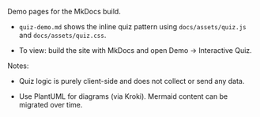 Demo pages for the MkDocs build.

- `quiz-demo.md` shows the inline quiz pattern using `docs/assets/quiz.js` and `docs/assets/quiz.css`.

- To view: build the site with MkDocs and open Demo → Interactive Quiz.

Notes:

- Quiz logic is purely client-side and does not collect or send any data.

- Use PlantUML for diagrams (via Kroki). Mermaid content can be migrated over time.

